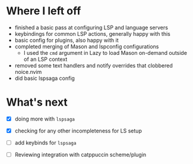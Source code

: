 # Where I left off

- finished a basic pass at configuring LSP and language servers
- keybindings for common LSP actions, generally happy with this
- basic config for plugins, also happy with it
- completed merging of Mason and lspconfig configurations
  - I used the `cmd` argument in Lazy to load Mason on-demand outside of an LSP context
- removed some text handlers and notify overrides that clobbered noice.nvim
- did basic lspsaga config

# What's next
- [x] doing more with `lspsaga`
- [x] checking for any other incompleteness for LS setup
- [ ] add keybinds for `lspsaga`
- [ ] Reviewing integration with catppuccin scheme/plugin

